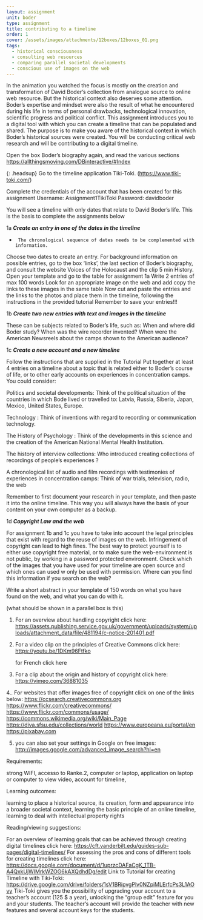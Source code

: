 ```yaml
---
layout: assignment
unit: boder
type: assignment
title: contributing to a timeline
order: 1
cover: /assets/images/attachments/12boxes/12boxes_01.png
tags:
  - historical consciousness
  - consulting web resources
  - comparing parallel societal developments
  - conscious use of images on the web
---
```




In the animation you watched the focus is mostly on the creation and  transformation  of David Boder’s collection from
analogue source to online web resource. But the historical context also deserves some attention. Boder’s expertise and mindset
were also the result of what he encountered during his life in terms of personal drawbacks, technological innovation, scientific
progress and political conflict. This assignment introduces you to a digital tool with which you can create a timeline  that can
be populated and shared. The purpose is to make you aware of the historical context in which Boder’s  historical sources were created.
You will be  conducting critical web research and will be contributing to a digital timeline.

<!-- more -->



<!-- briefing-student -->

Open the box Boder’s biography  again, and read the various sections
https://allthingsmoving.com/DBinteractive/#Index

{: .headsup}
Go to the timeline  application Tiki-Toki. (https://www.tiki-toki.com/)   

Complete the credentials of the account that has been created for this
assignment
               Username: Assignment1TikiToki
               Password: davidboder

You will see a timeline with only dates that relate to David Boder’s life.
This is the basis to complete the  assignments below


1a      ***Create an entry in one of the dates in the timeline***

-      The chronological sequence of dates needs to be complemented with information.

Choose two dates to create an entry.
For background information on possible entries, go to the box ‘links’, the last section of Boder’s biography, and consult the website
Voices of the Holocaust and the clip 5 min History.
Open your template and go to the table for assignment 1a
Write 2 entries of max 100 words
Look for an appropriate image on the web and add copy the links to these images in the same table
Now cut and paste the entries and the links to the photos and place  them in the timeline, following the instructions in the provided tutorial
Remember to save your entries!!!



1b      ***Create two new entries with text and images in the timeline***

These can be subjects related to Boder’s life, such as:
When and  where did Boder study?
When was the wire recorder invented?
When were the American Newsreels about the camps shown to the American audience?


1c      ***Create a new account and a new timeline***

Follow the instructions that are supplied in the Tutorial
Put together at least 4 entries on a timeline about a topic  that is related either to Boder’s course of life, or to other early accounts on experiences in concentration camps.  You could consider:

Politics and societal developments:    Think of the political situation of the countries in which Bode lived or travelled to: Latvia, Russia, Siberia, Japan, Mexico, United States, Europe.

Technology :     Think of  inventions with regard to recording or communication technology.

The History of Psychology :  Think of the developments in this science and the creation of the American National Mental Health Institution.

The history of  interview collections:  Who introduced creating collections of recordings of people’s experiences ?

A chronological list of audio and film recordings with testimonies of experiences in concentration camps: Think of war trials, television, radio, the web

Remember to first document your research in your template,
and then    paste it into the online timeline. This way you will
always have the basis of your content on your own computer as
a backup.


1d    ***Copyright Law and the web***

For assignment 1b and 1c  you have to take into account the legal
principles that exist with regard to the reuse of images on the web.
Infringement of copyright can lead to high fines. The best way to
protect yourself is to either use copyright free material, or to make sure
the web-environment is not public, by working in a password protected
environment.
Check which of the images that you have used for your timeline are
open source and which ones can used w only be used with permission.
Where can you find this information if you search on the web?

Write a short abstract in your template of 150 words on what you have found on the web, and what you can do with it.



(what should be shown in a parallel box is this)


1. For an overview about handling copyright click here: https://assets.publishing.service.gov.uk/government/uploads/system/uploads/attachment_data/file/481194/c-notice-201401.pdf 

2. For a video clip on the principles of Creative Commons click here: https://youtu.be/1DKm96Ftfko 

   for French click here

3.  For a clip about the origin and history of copyright click here: https://vimeo.com/36881035 

4..  For  websites that offer images free of copyright click on one of the links below:
      https://ccsearch.creativecommons.org
      https://www.flickr.com/creativecommons/
     https://www.flickr.com/commons/usage/
     https://commons.wikimedia.org/wiki/Main_Page
     https://diva.sfsu.edu/collections/world
     https://www.europeana.eu/portal/en
     https://pixabay.com

5. you can also set your settings in Google on free images:
    http://images.google.com/advanced_image_search?hl=en

<!-- briefing-teacher -->

Requirements:

strong WIFI, accesso to Ranke.2, computer or laptop,
application on laptop or computer to view video, account for timeline,


Learning outcomes:

learning to place a historical source, its creation, form and
appearance into a broader societal context, learning the basic principle of an
online timeline, learning to deal with intellectual property rights

Reading/viewing  suggestions:

For an overview of learning goals that can be achieved through creating digital timelines click here: https://cft.vanderbilt.edu/guides-sub-pages/digital-timelines/ 
For assessing the pros and cons of different tools for creating timelines click here: https://docs.google.com/document/d/1uprzcDAFaCgK_1TB-A4QxkUjWIMrkWZOG6kAXQdhdDg/edit 
Link to Tutorial for creating Timeline with Tiki-Toki: https://drive.google.com/drive/folders/1sV1BRipvgPlv0NZpiMLErfcPs3L1AOvy
Tiki-Toki gives you the possibility of upgrading your account to a teacher’s account (125 $ a year), unlocking the “group edit” feature for you and your students. The teacher’s account will provide the teacher with new features and several account keys for the students.
